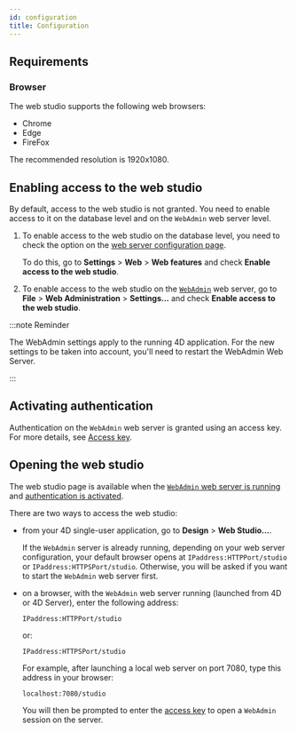 ```yaml
---
id: configuration
title: Configuration
---
```

## Requirements

### Browser 

The web studio supports the following web browsers:

- Chrome
- Edge
- FireFox

The recommended resolution is 1920x1080.
## Enabling access to the web studio

By default, access to the web studio is not granted. You need to enable access to it on the database level and on the `WebAdmin` web server level.

1. To enable access to the web studio on the database level, you need to check the option on the [web server configuration page](../WebServer/webServerAdmin.md#enable-access-to-the-web-studio). 

	To do this, go to **Settings** > **Web** > **Web features** and check **Enable access to the web studio**.

2.  To enable access to the web studio on the [`WebAdmin`](../Admin/webAdmin.md) web server, go to **File** > **Web Administration** > **Settings...** and check **Enable access to the web studio**.

:::note Reminder

The WebAdmin settings apply to the running 4D application. For the new settings to be taken into account, you'll need to restart the WebAdmin Web Server. 

:::


## Activating authentication

Authentication on the `WebAdmin` web server is granted using an access key. For more details, see [Access key](../Admin/webAdmin.md#access-key).

## Opening the web studio

The web studio page is available when the [`WebAdmin` web server is running](../Admin/webAdmin.md#starting-the-webadmin-web-server) and [authentication is activated](#activating-authentication). 

There are two ways to access the web studio:

*	from your 4D single-user application, go to **Design** > **Web Studio...**. 
 
 	If the `WebAdmin` server is already running, depending on your web server configuration, your default browser opens at `IPaddress:HTTPPort/studio` or `IPaddress:HTTPSPort/studio`. Otherwise, you will be asked if you want to start the `WebAdmin` web server first.

*	on a browser, with the `WebAdmin` web server running (launched from 4D or 4D Server), enter the following address:
 	
		IPaddress:HTTPPort/studio
		
	or:
	
		IPaddress:HTTPSPort/studio

	For example, after launching a local web server on port 7080, type this address in your browser: 

		localhost:7080/studio

	You will then be prompted to enter the [access key](../Admin/webAdmin.md#access-key) to open a `WebAdmin` session on the server.